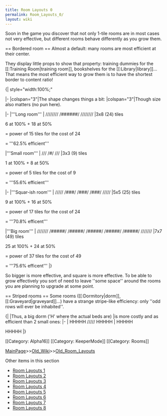 ```yaml
---
title: Room Layouts 0
permalink: Room_Layouts_0/
layout: wiki
---
```

Soon in the game you discover that not only 1-tile rooms are in most cases not very effective, but different rooms behave differently as you grow them.

== Bordered room ==
Almost a default: many rooms are most efficient at their center.

They display little props to show that property: training dummies for the [[:Training Room|training room]], bookshelves for the [[:Library|library]]... That means the most efficient way to grow them is to have the shortest border to content ratio!

{| style=&quot;width:100%;&quot;

|-
|colspan=&quot;3&quot;|The shape changes things a bit:
|colspan=&quot;3&quot;|Though size also matters (no pun here).

|-
|'''Long room'''
|
 ////////
 /######/
 ////////
|3x8 (24) tiles

6 at 100% + 18 at 50%

= power of 15 tiles for the cost of 24

= '''62.5% efficient'''

|'''Small room'''
|
 ///
 /#/
 ///
|3x3 (9) tiles

1 at 100% + 8 at 50%

= power of 5 tiles for the cost of 9

= '''55.6% efficient'''

|-
|'''Squar-ish room'''
|
 /////
 /###/
 /###/
 /###/
 /////
|5x5 (25) tiles

9 at 100% + 16 at 50%

= power of 17 tiles for the cost of 24

= '''70.8% efficent'''

|'''Big room'''
|
 ///////
 /#####/
 /#####/
 /#####/
 /#####/
 /#####/
 ///////
|7x7 (49) tiles

25 at 100% + 24 at 50%

= power of 37 tiles for the cost of 49

= '''75.6% efficent'''
|}

So bigger is more effective, and square is more effective. To be able to grow effectively you sort of need to leave ''some space'' around the rooms you are planning to upgrade at some point.

== Striped rooms ==
Some rooms ([[:Dormitory|dorm]], [[:Graveyard|graveyard]]...) have a strange stripe-like efficiency: only ''odd rows will ever be inhabited''.

{|
|Thus, a big dorm ('H' where the actual beds are)
|is more costly and as efficient than 2 small ones:
|-
|
 HHHHH
 /////
 HHHHH
|
 HHHHH
 
 HHHHH
|}

[[Category: Alpha16]]
[[Category: KeeperMode]]
[[Category: Rooms]]

[MainPage](/keeperrl_wiki/ "wikilink")>>[Old_Wiki](/keeperrl_wiki/Old_Wiki "wikilink")>>[Old_Room_Layouts](/keeperrl_wiki/Old_Room_Layouts "wikilink")

Other items in this section
-    [Room Layouts 1](/keeperrl_wiki/Room_Layouts_1 "wikilink")
-    [Room Layouts 2](/keeperrl_wiki/Room_Layouts_2 "wikilink")
-    [Room Layouts 3](/keeperrl_wiki/Room_Layouts_3 "wikilink")
-    [Room Layouts 4](/keeperrl_wiki/Room_Layouts_4 "wikilink")
-    [Room Layouts 5](/keeperrl_wiki/Room_Layouts_5 "wikilink")
-    [Room Layouts 6](/keeperrl_wiki/Room_Layouts_6 "wikilink")
-    [Room Layouts 7](/keeperrl_wiki/Room_Layouts_7 "wikilink")
-    [Room Layouts 8](/keeperrl_wiki/Room_Layouts_8 "wikilink")
